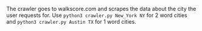 The crawler goes to walkscore.com and scrapes the data about the city the user requests for.
Use ```python3 crawler.py New_York NY``` for 2 word cities and ```python3 crawler.py Austin TX``` for 1 word cities.
